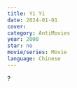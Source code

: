 ```yaml
---
title: Yi Yi
date: 2024-01-01
cover: 
category: AntiMovies
year: 2000
star: no
movie/series: Movie
language: Chinese
---
```

?






